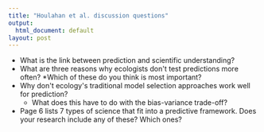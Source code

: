 ```yaml
---
title: "Houlahan et al. discussion questions"
output:
  html_document: default
layout: post
---
```


* What is the link between prediction and scientific understanding?
* What are three reasons why ecologists don't test predictions more often? 
  *Which of these do you think is most important?
* Why don't ecology's traditional model selection approaches work well for prediction? 
  * What does this have to do with the bias-variance trade-off?
* Page 6 lists 7 types of science that fit into a predictive framework.
Does your research include any of these? Which ones?
